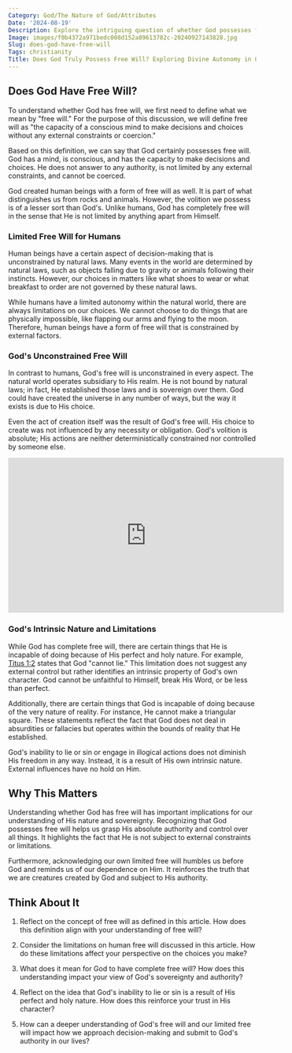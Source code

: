 ```yaml
---
Category: God/The Nature of God/Attributes
Date: '2024-08-19'
Description: Explore the intriguing question of whether God possesses free will in this thought-provoking article. Delve into the theological implications and philosophical perspectives on this complex topic.
Image: images/f0b4372a971bedc008d152a89613782c-20240927143828.jpg
Slug: does-god-have-free-will
Tags: christianity
Title: Does God Truly Possess Free Will? Exploring Divine Autonomy in Christianity
---
```


## Does God Have Free Will?

To understand whether God has free will, we first need to define what we mean by "free will." For the purpose of this discussion, we will define free will as "the capacity of a conscious mind to make decisions and choices without any external constraints or coercion."

Based on this definition, we can say that God certainly possesses free will. God has a mind, is conscious, and has the capacity to make decisions and choices. He does not answer to any authority, is not limited by any external constraints, and cannot be coerced.

God created human beings with a form of free will as well. It is part of what distinguishes us from rocks and animals. However, the volition we possess is of a lesser sort than God's. Unlike humans, God has completely free will in the sense that He is not limited by anything apart from Himself.

### Limited Free Will for Humans

Human beings have a certain aspect of decision-making that is unconstrained by natural laws. Many events in the world are determined by natural laws, such as objects falling due to gravity or animals following their instincts. However, our choices in matters like what shoes to wear or what breakfast to order are not governed by these natural laws.

While humans have a limited autonomy within the natural world, there are always limitations on our choices. We cannot choose to do things that are physically impossible, like flapping our arms and flying to the moon. Therefore, human beings have a form of free will that is constrained by external factors.

### God's Unconstrained Free Will

In contrast to humans, God's free will is unconstrained in every aspect. The natural world operates subsidiary to His realm. He is not bound by natural laws; in fact, He established those laws and is sovereign over them. God could have created the universe in any number of ways, but the way it exists is due to His choice.

Even the act of creation itself was the result of God's free will. His choice to create was not influenced by any necessity or obligation. God's volition is absolute; His actions are neither deterministically constrained nor controlled by someone else.


<iframe width="560" height="315" src="https://www.youtube.com/embed/Fed9hwmJNSE" frameborder="0" allow="autoplay; encrypted-media" allowfullscreen></iframe>


### God's Intrinsic Nature and Limitations

While God has complete free will, there are certain things that He is incapable of doing because of His perfect and holy nature. For example, [Titus 1:2](https://www.bibleref.com/Titus/1/Titus-1-2.html) states that God "cannot lie." This limitation does not suggest any external control but rather identifies an intrinsic property of God's own character. God cannot be unfaithful to Himself, break His Word, or be less than perfect.

Additionally, there are certain things that God is incapable of doing because of the very nature of reality. For instance, He cannot make a triangular square. These statements reflect the fact that God does not deal in absurdities or fallacies but operates within the bounds of reality that He established.

God's inability to lie or sin or engage in illogical actions does not diminish His freedom in any way. Instead, it is a result of His own intrinsic nature. External influences have no hold on Him.

## Why This Matters

Understanding whether God has free will has important implications for our understanding of His nature and sovereignty. Recognizing that God possesses free will helps us grasp His absolute authority and control over all things. It highlights the fact that He is not subject to external constraints or limitations.

Furthermore, acknowledging our own limited free will humbles us before God and reminds us of our dependence on Him. It reinforces the truth that we are creatures created by God and subject to His authority.

## Think About It

1. Reflect on the concept of free will as defined in this article. How does this definition align with your understanding of free will?

2. Consider the limitations on human free will discussed in this article. How do these limitations affect your perspective on the choices you make?

3. What does it mean for God to have complete free will? How does this understanding impact your view of God's sovereignty and authority?

4. Reflect on the idea that God's inability to lie or sin is a result of His perfect and holy nature. How does this reinforce your trust in His character?

5. How can a deeper understanding of God's free will and our limited free will impact how we approach decision-making and submit to God's authority in our lives?